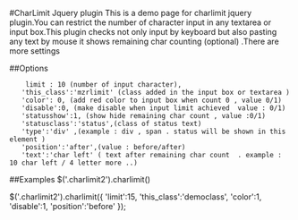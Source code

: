#CharLimit Jquery plugin
This is a demo page for charlimit jquery plugin.You can restrict the number of character input in
 any textarea or input box.This plugin checks not only input by keyboard but
 also pasting any text by mouse it shows remaining char counting (optional) .There are more settings

##Options

        limit : 10 (number of input character),
       'this_class':'mzrlimit' (class added in the input box or textarea )
       'color': 0, (add red color to input box when count 0 , value 0/1)
       'disable':0, (make disable when input limit achieved  value : 0/1)
       'statusshow':1, (show hide remaining char count , value :0/1)
       'statusclass':'status',(class of status text)
       'type':'div' ,(example : div , span . status will be shown in this element )
       'position':'after',(value : before/after)
       'text':'char left' ( text after remaining char count  . example : 10 char left / 4 letter more ..)


##Examples
  $('.charlimit2').charlimit()

  $('.charlimit2').charlimit({
        'limit':15,
        'this_class':'democlass',
        'color':1,
        'disable':1,
        'position':'before'
    });


